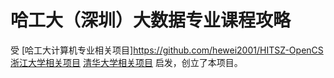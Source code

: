 # 哈工大（深圳）大数据专业课程攻略

受 [哈工大计算机专业相关项目]https://github.com/hewei2001/HITSZ-OpenCS
[浙江大学相关项目](https://github.com/QSCTech/zju-icicles) 
[清华大学相关项目](https://github.com/PKUanonym/REKCARC-TSC-UHT) 启发，创立了本项目。

